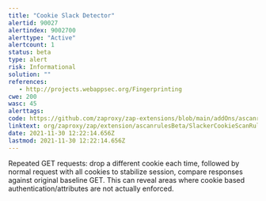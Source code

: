 ```yaml
---
title: "Cookie Slack Detector"
alertid: 90027
alertindex: 9002700
alerttype: "Active"
alertcount: 1
status: beta
type: alert
risk: Informational
solution: ""
references:
   - http://projects.webappsec.org/Fingerprinting
cwe: 200
wasc: 45
alerttags: 
code: https://github.com/zaproxy/zap-extensions/blob/main/addOns/ascanrulesBeta/src/main/java/org/zaproxy/zap/extension/ascanrulesBeta/SlackerCookieScanRule.java
linktext: org/zaproxy/zap/extension/ascanrulesBeta/SlackerCookieScanRule.java
date: 2021-11-30 12:22:14.656Z
lastmod: 2021-11-30 12:22:14.656Z
---
```

Repeated GET requests: drop a different cookie each time, followed by normal request with all cookies to stabilize session, compare responses against original baseline GET. This can reveal areas where cookie based authentication/attributes are not actually enforced.
